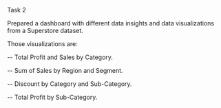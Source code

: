 Task 2 

Prepared a dashboard with different data insights and data visualizations from a Superstore dataset.

Those visualizations are:

-- Total Profit and Sales by Category.

-- Sum of Sales by Region and Segment.

-- Discount by Category and Sub-Category.

-- Total Profit by Sub-Category.




